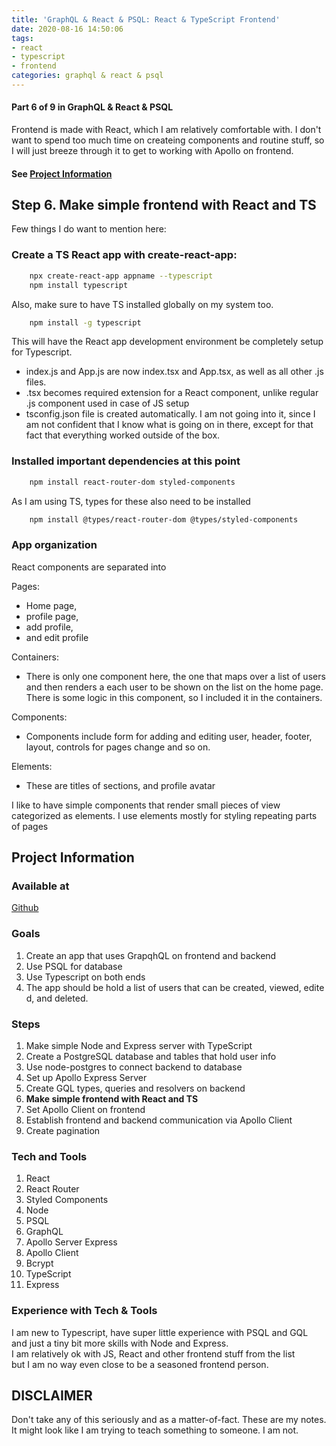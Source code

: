 ```yaml
---
title: 'GraphQL & React & PSQL: React & TypeScript Frontend'
date: 2020-08-16 14:50:06
tags: 
- react
- typescript
- frontend
categories: graphql & react & psql
---
```

<!-- Step Content Start -->

#### Part 6 of 9 in GraphQL & React & PSQL

Frontend is made with React, which I am relatively comfortable with. I don't want to spend too much time on createing components and routine stuff, so I will just breeze through it to get to working with Apollo on frontend.

<!--more-->

#### See [Project Information](#Project-Information)

## Step 6. Make simple frontend with React and TS

Few things I do want to mention here:

### Create a TS React app with create-react-app:

```bash
    npx create-react-app appname --typescript
    npm install typescript
```

Also, make sure to have TS installed globally on my system too.

```bash
    npm install -g typescript
```

This will have the React app development environment be completely setup for Typescript. 

- index.js and App.js are now index.tsx and App.tsx, as well as all other .js files.
- .tsx becomes required extension for a React component, unlike regular .js component used in case of JS setup
- tsconfig.json file is created automatically. I am not going into it, since I am not confident that I know what is going on in there, except for that fact that everything worked outside of the box.

### Installed important dependencies at this point

```bash
    npm install react-router-dom styled-components
```

As I am using TS, types for these also need to be installed

```bash
    npm install @types/react-router-dom @types/styled-components
```

###  App organization

React components are separated into

Pages:

- Home page, 
- profile page, 
- add profile, 
- and edit profile

Containers:

- There is only one component here, the one that maps over a list of users and then renders a each user to be shown on the list on the home page. There is some logic in this component, so I included it in the containers.

Components:

- Components include form for adding and editing user, header, footer, layout, controls for pages change and so on.

Elements:

- These are titles of sections, and profile avatar

I like to have simple components that render small pieces of view categorized as elements. I use elements mostly for styling repeating parts of pages

<!-- End Step Content -->
<!-- Project Information -->

## Project Information

### Available at 

[Github](https://github.com/ikaem/graphql-jwt-react.git) 

### Goals

1. Create an app that uses GrapqhQL on frontend and backend
2. Use PSQL for database
3. Use Typescript on both ends
4. The app should be hold a list of users that can be created, viewed, edited, and deleted.

### Steps

1. Make simple Node and Express server with TypeScript
2. Create a PostgreSQL database and tables that hold user info
3. Use node-postgres to connect backend to database
4. Set up Apollo Express Server
5. Create GQL types, queries and resolvers on backend
6. **Make simple frontend with React and TS**
7. Set Apollo Client on frontend
8. Establish frontend and backend communication via Apollo Client
9.  Create pagination

### Tech and Tools

1. React
2. React Router
3. Styled Components
4. Node
5. PSQL
6. GraphQL
7. Apollo Server Express
8. Apollo Client
9. Bcrypt
10. TypeScript
11. Express

### Experience with Tech & Tools
I am new to Typescript, have super little experience with PSQL and GQL and just a tiny bit more skills with Node and Express.
I am relatively ok with JS, React and other frontend stuff from the list but I am no way even close to be a seasoned frontend person.

## DISCLAIMER

Don't take any of this seriously and as a matter-of-fact. These are my notes. It might look like I am trying to teach something to someone. I am not.